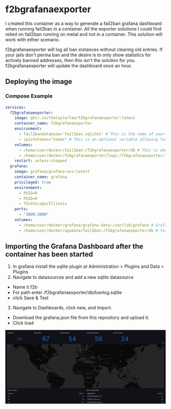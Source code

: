 # f2bgrafanaexporter
I created this container as a way to generate a fail2ban grafana dashboard when running fail2ban in a container. All the exporter solutions I could find relied on fail2ban running on metal and not in a container. This solution will work with either scenario.

f2bgrafanaexporter will log all ban instances without clearing old entries. If your jails don't perma ban and the desire is to only show statistics for actively banned addresses, then this isn't the solution for you. f2bgrafanaexporter will update the dashboard once an hour.

## Deploying the image
### Compose Example
```yml
services:
  f2bgrafanaexporter:
    image: ghcr.io/thetaylorlee/f2bgrafanaexporter:latest
    container_name: f2bgrafanaexporter
    environment:
      - fail2bandatabase='fail2ban.sqlite3' # This is the name of your fail2ban database. If your f2b install uses a different database name then this should be different.
      - ipinfotoken="token" # This is an optional variable allowing for exceeding free api limits. To get an api key sign up at ipinfo.io
    volumes:
      - /home/user/docker/fail2ban:/f2bgrafanaexporter/db # This is where the existing fail2ban database is stored and where the exporter db will be stored
      - /home/user/docker/f2bgrafanaexporter/logs:/f2bgrafanaexporter/logs # This volume is where logs will be stored
    restart: unless-stopped
  grafana:
    image: grafana/grafana-oss:latest
    container_name: grafana
    privileged: true
    environment:
      - PUID=0
      - PGID=0
      - TZ=Chicago/Illinois
    ports:
      - "3000:3000"
    volumes:
      - /home/user/docker/grafana/grafana-data:/var/lib/grafana # Grafana config files
      - /home/user/docker/appdata/fail2ban:/f2bgrafanaexporter/db # fail2ban exporter database location
```

## Importing the Grafana Dashboard after the container has been started
1. In grafana install the sqlite plugin at Administration > Plugins and Data > Plugins
2. Navigate to datasources and add a new sqlite datasource
  - Name it f2b
  - For path enter /f2bgrafanaexporter/db/banlog.sqlite
  - click Save & Test
3. Navigate to Dashboards, click new, and Import.
  - Download the grafana.json file from this repository and upload it.
  - Click load

![Grafana Dashboard](https://raw.githubusercontent.com/TheTaylorLee/f2bgrafanaexporter/main/images/grafana.png)
